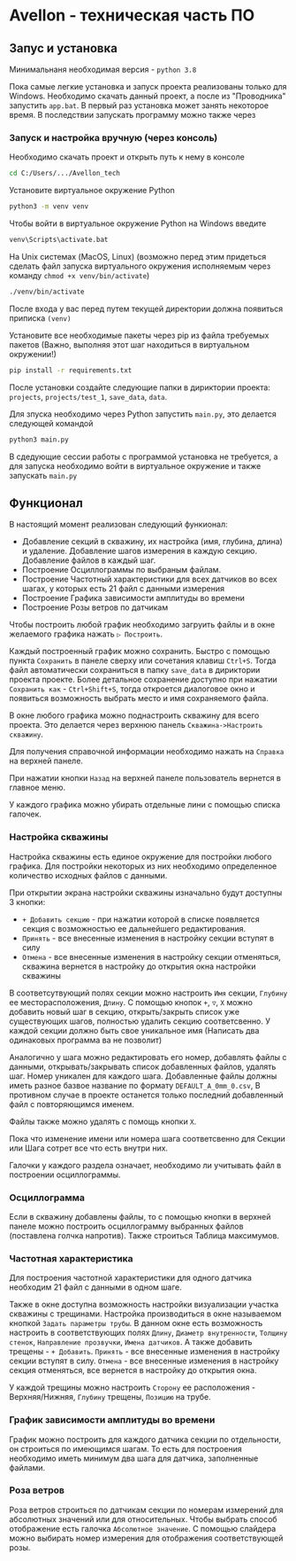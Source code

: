 # Avellon - техническая часть ПО 

## Запус и установка

Минимальнаня необходимая версия - `python 3.8`

Пока самые легкие установка и запуск проекта реализованы только для Windows.
Необходимо скачать данный проект, а после из "Проводника" запустить `app.bat`.
В первый раз установка может занять некоторое время. В последствии запускать
программу можно также через 

### Запуск и настройка вручную (через консоль)

Необходимо скачать проект и открыть путь к нему в консоле
```bash
cd C:/Users/.../Avellon_tech
```
Установите виртуальное окружение Python
```bash
python3 -m venv venv
```
Чтобы войти в виртуальное окружение Python на Windows введите
```bash
venv\Scripts\activate.bat
```
На Unix системах (MacOS, Linux) 
(возможно перед этим придеться сделать файл запуска 
виртуального окружения исполняемым через команду `chmod +x venv/bin/activate`)
```bash
./venv/bin/activate
```
После входа у вас перед путем текущей директории должна появиться
приписка `(venv)`

Установите все необходимые пакеты через pip из файла требуемых пакетов 
(Важно, выполняя этот шаг находиться в виртуальном окружении!)
```bash
pip install -r requirements.txt
```
После установки создайте следующие папки в дириктории проекта:
`projects`, `projects/test_1`, `save_data`, `data`.

Для зпуска необходимо через Python запустить `main.py`, это делается следующей командой
```bash
python3 main.py
```
В сдедующие сессии работы с программой установка не требуется, 
а для запуска необходимо войти в виртуальное окружение и также запускать `main.py`  

## Функционал

В настоящий момент реализован следующий функионал:
* Добавление секций в скважину, их настройка (имя, глубина, длина) и удаление. Добавление шагов измерения в каждую секцию. Добавление файлов в каждый шаг.
* Построение Осциллограммы по выбраным файлам.
* Построение Частотный характеристики для всех датчиков во всех шагах, у которых есть 21 файл с данными измерения
* Построение Графика зависимости амплитуды во времени
* Построение Розы ветров по датчикам

Чтобы построить любой график необходимо загруить файлы и в окне желаемого графика нажать `▷ Построить`. 

Каждый построенный график можно сохранить. Быстро с помощью пункта `Сохранить` в панеле сверху или сочетания клавиш `Ctrl+S`. 
Тогда файл автоматически сохраниться в папку `save_data` в дириктории проекта проекте.
Более детальное сохранение доступно при нажатии `Сохранить как` - `Ctrl+Shift+S`, тогда откроется диалоговое окно 
и появиться возможность выбрать место и имя сохраняемого файла.

В окне любого графика можно поднастроить скважину для всего проекта. Это делается через верхнюю панель `Скважина->Настроить скважину`.

Для получения справочной информации необходимо нажать на `Справка` на верхней панеле.

При нажатии кнопки `Назад` на верхней панеле пользователь вернется в главное меню.

У каждого графика можно убирать отдельные лини с помощью списка галочек.

### Настройка скважины
Настройка скважины есть единое окружение для постройки любого графика.
Для постройки некоторых из них необходимо определенное количество исходных файлов с данными.

При открытии экрана настройки скважины изначально будут доступны 3 кнопки:
* `+ Добавить секцию` - при нажатии которой в списке появляется секция с возможностью ее дальнейшего редактирования.
* `Принять` - все внесенные изменения в настройку секции вступят в силу
* `Отмена` -  все внесенные изменения в настройку секции отменяться, скважина вернется в настройку до открытия окна настройки скважины

В соответсутвующий полях секции можно настроить `Имя` секции, `Глубину` ее месторасположения, `Длину`.
С помощью кнопок `+`, `▽`, `Х` можно добавить новый шаг в секцию,
открыть/закрыть список уже существующих шагов, полностью удалить секцию соответсвенно. У каждой секции должно быть свое уникальное имя 
(Написать два одинаковых программа ва не позволит)

Аналогично у шага можно редактировать его номер, добавлять файлы с данными, открывать/закрывать список добавленных файлов,
удалять шаг. Номер уникален для каждого шага. Добавленные файлы должны иметь разное базвое название по формату `DEFAULT_A_0mm_0.csv`,
В противном случае в проекте останется только последний добавленный файл с повторяющимся именем.

Файлы также можно удалять с помощь кнопки `Х`. 

Пока что изменение имени или номера шага соответсвенно для Секции или Шага сотрет все что есть внутри них.

Галочки у каждого раздела означает, необходимо ли учитывать файл в построении осциллограммы.

### Осциллограмма
Если в скважину добавлены файлы, то с помощью кнопки в верхней панеле
можно построить осциллограмму выбранных файлов (поставлена голчка напротив).
Также строиться Таблица максимумов.

### Частотная характеристика
Для построения частотной характеристики для одного датчика необходим 21 файл с данными в одном шаге.

Также в окне доступна возможность настройки визуализации участка скважины с трещинами.
Настройка производиться в окне называемом кнопкой `Задать параметры трубы`. 
В данном окне есть возможность настроить в соответствующих полях `Длину`, `Диаметр внутренности`, `Толщину стенок`,
`Направление прозвучки`, `Имена датчиков`. А также добавить трещены - `+ Добавить`. `Принять` - все внесенные изменения в настройку секции вступят в силу.
`Отмена` -  все внесенные изменения в настройку секция отменяться, все вернется в настройку до открытия окна.

У каждой трещины можно настроить `Cторону` ее расположения - Верхняя/Нижняя, `Глубину` трещены, `Позицию` на трубе.

 
### График зависимости амплитуды во времени
График можно построить для каждого датчика секции по отдельности, он строиться по имеющимся шагам.
То есть для построения необходимо иметь минимум два шага для датчика, заполненные файлами. 

### Роза ветров
Роза ветров строиться по датчикам секции по номерам измерений для абсолютных значений или для относительных.
Чтобы выбрать способ отображение есть галочка `Абсолютное значение`.
С помощью слайдера можно выбирать номер измерения для отображения соответствующей розы.

